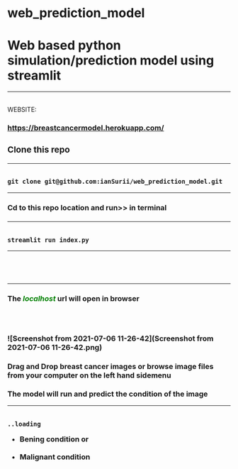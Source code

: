 # web_prediction_model

<h1 style="center">Web based python simulation/prediction model using streamlit</h1>
<hr>
<br>
WEBSITE:<a href="https://breastcancermodel.herokuapp.com/"><h3>https://breastcancermodel.herokuapp.com/<h3></a>

<div>
<h3>
Clone this repo
</h3>
<hr>
        
<code style="">
git clone git@github.com:ianSurii/web_prediction_model.git
</code>
        
<hr>
<h4>
Cd to this repo location and run>> in terminal
</h4>
<hr>
        
<code>
streamlit run index.py
</code>
        
</div>
<hr>
<br><br>
<div>
        
<hr>  
        
<h4>The <i style="color:green;">localhost </i>  url will open in browser </h4>
<code style="">


</code>
</div>
        
![Screenshot from 2021-07-06 11-26-42](Screenshot from 2021-07-06 11-26-42.png)

<div>
<h4>Drag and Drop breast cancer images or browse image files from your computer on the left hand sidemenu</h4>
The model will run and predict the condition of the image<br>
<hr>
<code style="">
..loading
</code>
 <ul>
<li>Bening condition or</li><br>
<li>Malignant condition</li></br>
</ul>
</div>




